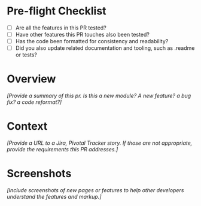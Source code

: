 # Pre-flight Checklist
- [ ] Are all the features in this PR tested? 
- [ ] Have other features this PR touches also been tested?
- [ ] Has the code been formatted for consistency and readability?
- [ ] Did you also update related documentation and tooling, such as .readme or tests?

# Overview
_[Provide a summary  of this pr. Is this a new module? A new feature? a bug fix? a code reformat?]_

# Context
_[Provide a URL to a Jira, Pivotal Tracker story. If those are not appropriate, provide the requirements this PR addresses.]_

# Screenshots
_[Include screenshots of new pages or features to help other developers understand the features and markup.]_